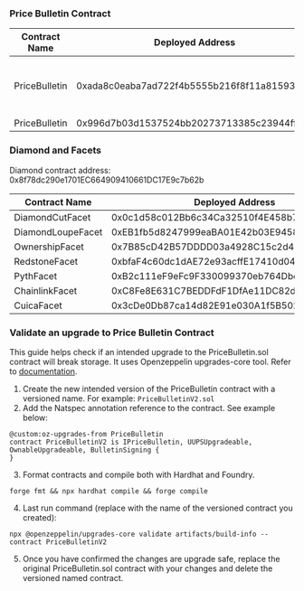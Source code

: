 
### Price Bulletin Contract

   

|Contract Name | Deployed Address                         | Chains                                                                 |Test Chains            |
|--------------|------------------------------------------|------------------------------------------------------------------------|-----------------------|
|PriceBulletin |0xada8c0eaba7ad722f4b5555b216f8f11a81593d8|Eth, Arbitrum, Optimism, Gnosis, BSC, PolygonZkevm, Base, Linea         |Goerli, Mumbai, Sepolia|
|PriceBulletin |0x996d7b03d1537524bb20273713385c23944ff2ec|Polygon,                                                                |N/A  |


### Diamond and Facets

Diamond contract address: 0x8f78dc290e1701EC664909410661DC17E9c7b62b   
   
   
|Contract Name      | Deployed Address                         | Chain  |
|-------------------|------------------------------------------|--------|
|DiamondCutFacet    |0x0c1d58c012Bb6c34Ca32510f4E458b7198566f17| Gnosis |
|DiamondLoupeFacet  |0xEB1fb5d8247999eaBA01E42b03E9458ddb77aa78| Gnosis |
|OwnershipFacet     |0x7B85cD42B57DDDD03a4928C15c2d4FBDA909dB3a| Gnosis |
|RedstoneFacet      |0xbfaF4c60dc1dAE72e93acffE17410d04E713c783| Gnosis |
|PythFacet          |0xB2c111eF9eFc9F330099370eb764Dbce40698635| Gnosis |
|ChainlinkFacet     |0xC8Fe8E631C7BEDDFdF1DfAe11DC82d23018FDC14| Gnosis |
|CuicaFacet         |0x3cDe0Db87ca14d82E91e030A1f5B502D27746dA4| Gnosis |


### Validate an upgrade to Price Bulletin Contract
This guide helps check if an intended upgrade to the PriceBulletin.sol contract will break storage. It uses Openzeppelin upgrades-core tool. Refer to [documentation](https://docs.openzeppelin.com/upgrades-plugins/1.x/api-core#validate-command).   

1. Create the new intended version of the PriceBulletin contract with a versioned name. For example: `PriceBulletinV2.sol`   
2. Add the Natspec annotation reference to the contract. See example below:   

```solidity
@custom:oz-upgrades-from PriceBulletin
contract PriceBulletinV2 is IPriceBulletin, UUPSUpgradeable, OwnableUpgradeable, BulletinSigning {
}
```
3. Format contracts and compile both with Hardhat and Foundry.

```
forge fmt && npx hardhat compile && forge compile
```

4. Last run command (replace <PriceBulletinV2> with the name of the versioned contract you created):

```
npx @openzeppelin/upgrades-core validate artifacts/build-info --contract PriceBulletinV2
```

5. Once you have confirmed the changes are upgrade safe, replace the original PriceBulletin.sol contract with your changes and delete the versioned named contract.
